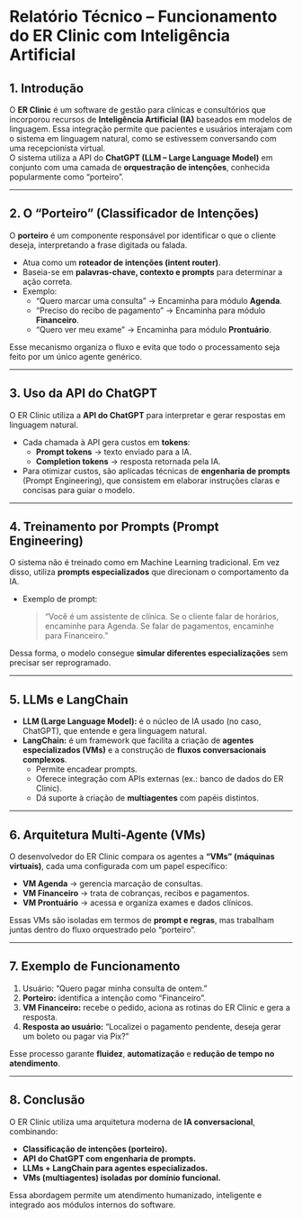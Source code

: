 # Relatório Técnico – Funcionamento do ER Clinic com Inteligência Artificial

## 1. Introdução
O **ER Clinic** é um software de gestão para clínicas e consultórios que incorporou recursos de **Inteligência Artificial (IA)** baseados em modelos de linguagem. Essa integração permite que pacientes e usuários interajam com o sistema em linguagem natural, como se estivessem conversando com uma recepcionista virtual.  
O sistema utiliza a API do **ChatGPT (LLM – Large Language Model)** em conjunto com uma camada de **orquestração de intenções**, conhecida popularmente como “porteiro”.

---

## 2. O “Porteiro” (Classificador de Intenções)
O **porteiro** é um componente responsável por identificar o que o cliente deseja, interpretando a frase digitada ou falada.  
- Atua como um **roteador de intenções (intent router)**.  
- Baseia-se em **palavras-chave, contexto e prompts** para determinar a ação correta.  
- Exemplo:  
  - “Quero marcar uma consulta” → Encaminha para módulo **Agenda**.  
  - “Preciso do recibo de pagamento” → Encaminha para módulo **Financeiro**.  
  - “Quero ver meu exame” → Encaminha para módulo **Prontuário**.  

Esse mecanismo organiza o fluxo e evita que todo o processamento seja feito por um único agente genérico.

---

## 3. Uso da API do ChatGPT
O ER Clinic utiliza a **API do ChatGPT** para interpretar e gerar respostas em linguagem natural.  
- Cada chamada à API gera custos em **tokens**:  
  - **Prompt tokens** → texto enviado para a IA.  
  - **Completion tokens** → resposta retornada pela IA.  
- Para otimizar custos, são aplicadas técnicas de **engenharia de prompts** (Prompt Engineering), que consistem em elaborar instruções claras e concisas para guiar o modelo.  

---

## 4. Treinamento por Prompts (Prompt Engineering)
O sistema não é treinado como em Machine Learning tradicional. Em vez disso, utiliza **prompts especializados** que direcionam o comportamento da IA.  
- Exemplo de prompt:  
  > “Você é um assistente de clínica. Se o cliente falar de horários, encaminhe para Agenda. Se falar de pagamentos, encaminhe para Financeiro.”  

Dessa forma, o modelo consegue **simular diferentes especializações** sem precisar ser reprogramado.

---

## 5. LLMs e LangChain
- **LLM (Large Language Model):** é o núcleo de IA usado (no caso, ChatGPT), que entende e gera linguagem natural.  
- **LangChain:** é um framework que facilita a criação de **agentes especializados (VMs)** e a construção de **fluxos conversacionais complexos**.  
  - Permite encadear prompts.  
  - Oferece integração com APIs externas (ex.: banco de dados do ER Clinic).  
  - Dá suporte à criação de **multiagentes** com papéis distintos.

---

## 6. Arquitetura Multi-Agente (VMs)
O desenvolvedor do ER Clinic compara os agentes a **“VMs” (máquinas virtuais)**, cada uma configurada com um papel específico:  
- **VM Agenda** → gerencia marcação de consultas.  
- **VM Financeiro** → trata de cobranças, recibos e pagamentos.  
- **VM Prontuário** → acessa e organiza exames e dados clínicos.  

Essas VMs são isoladas em termos de **prompt e regras**, mas trabalham juntas dentro do fluxo orquestrado pelo “porteiro”.

---

## 7. Exemplo de Funcionamento
1. Usuário: “Quero pagar minha consulta de ontem.”  
2. **Porteiro:** identifica a intenção como “Financeiro”.  
3. **VM Financeiro:** recebe o pedido, aciona as rotinas do ER Clinic e gera a resposta.  
4. **Resposta ao usuário:** “Localizei o pagamento pendente, deseja gerar um boleto ou pagar via Pix?”  

Esse processo garante **fluidez**, **automatização** e **redução de tempo no atendimento**.

---

## 8. Conclusão
O ER Clinic utiliza uma arquitetura moderna de **IA conversacional**, combinando:  
- **Classificação de intenções (porteiro).**  
- **API do ChatGPT com engenharia de prompts.**  
- **LLMs + LangChain para agentes especializados.**  
- **VMs (multiagentes) isoladas por domínio funcional.**  

Essa abordagem permite um atendimento humanizado, inteligente e integrado aos módulos internos do software.
